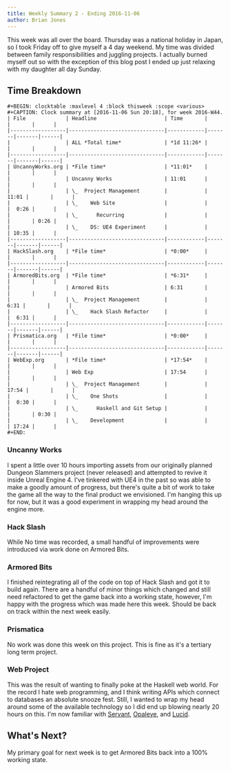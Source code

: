 ```yaml
---
title: Weekly Summary 2 - Ending 2016-11-06
author: Brian Jones
---
```


This week was all over the board. Thursday was a national holiday in Japan, so I took Friday off to give myself a 4 day weekend. My time was divided between family responsibilities and juggling projects. I actually burned myself out so with the exception of this blog post I ended up just relaxing with my daughter all day Sunday.

## Time Breakdown

```
#+BEGIN: clocktable :maxlevel 4 :block thisweek :scope <various>
#+CAPTION: Clock summary at [2016-11-06 Sun 20:18], for week 2016-W44.
| File             | Headline                      | Time       |       |       |      |
|------------------|-------------------------------|------------|-------|-------|------|
|                  | ALL *Total time*              | *1d 11:26* |       |       |      |
|------------------|-------------------------------|------------|-------|-------|------|
| UncannyWorks.org | *File time*                   | *11:01*    |       |       |      |
|                  | Uncanny Works                 | 11:01      |       |       |      |
|                  | \_  Project Management        |            | 11:01 |       |      |
|                  | \_    Web Site                |            |       |  0:26 |      |
|                  | \_      Recurring             |            |       |       | 0:26 |
|                  | \_    DS: UE4 Experiment      |            |       | 10:35 |      |
|------------------|-------------------------------|------------|-------|-------|------|
| HackSlash.org    | *File time*                   | *0:00*     |       |       |      |
|------------------|-------------------------------|------------|-------|-------|------|
| ArmoredBits.org  | *File time*                   | *6:31*     |       |       |      |
|                  | Armored Bits                  | 6:31       |       |       |      |
|                  | \_  Project Management        |            |  6:31 |       |      |
|                  | \_    Hack Slash Refactor     |            |       |  6:31 |      |
|------------------|-------------------------------|------------|-------|-------|------|
| Prismatica.org   | *File time*                   | *0:00*     |       |       |      |
|------------------|-------------------------------|------------|-------|-------|------|
| WebExp.org       | *File time*                   | *17:54*    |       |       |      |
|                  | Web Exp                       | 17:54      |       |       |      |
|                  | \_  Project Management        |            | 17:54 |       |      |
|                  | \_    One Shots               |            |       |  0:30 |      |
|                  | \_      Haskell and Git Setup |            |       |       | 0:30 |
|                  | \_    Development             |            |       | 17:24 |      |
#+END:
```

### Uncanny Works

I spent a little over 10 hours importing assets from our originally planned Dungeon Slammers project (never released) and attempted to revive it inside Unreal Engine 4. I've tinkered with UE4 in the past so was able to make a goodly amount of progress, but there's quite a bit of work to take the game all the way to the final product we envisioned. I'm hanging this up for now, but it was a good experiment in wrapping my head around the engine more.

### Hack Slash

While No time was recorded, a small handful of improvements were introduced via work done on Armored Bits.

### Armored Bits

I finished reintegrating all of the code on top of Hack Slash and got it to build again. There are a handful of minor things which changed and still need refactored to get the game back into a working state, however, I'm happy with the progress which was made here this week. Should be back on track within the next week easily.

### Prismatica

No work was done this week on this project. This is fine as it's a tertiary long term project.

### Web Project

This was the result of wanting to finally poke at the Haskell web world. For the record I hate web programming, and I think writing APIs which connect to databases an absolute snooze fest. Still, I wanted to wrap my head around some of the available technology so I did end up blowing nearly 20 hours on this. I'm now familiar with [Servant](https://hackage.haskell.org/package/servant), [Opaleye](https://hackage.haskell.org/package/opaleye), and [Lucid](https://hackage.haskell.org/package/lucid).

## What's Next?

My primary goal for next week is to get Armored Bits back into a 100% working state.
